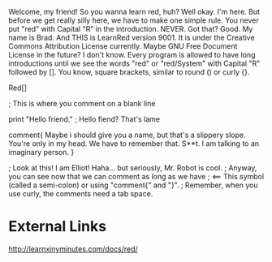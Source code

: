 Welcome, my friend! So you wanna learn red, huh? Well okay. I'm here.
But before we get really silly here, we have to make one simple rule.
You never put "red" with Capital "R" in the introduction. NEVER.
Got that? Good. My name is Brad. And THIS is LearnRed version 9001.
It is under the Creative Commons Attribution License currently.
Maybe GNU Free Document License in the future? I don't know.
Every program is allowed to have long introductions until we see
the words "red" or "red/System" with Capital "R" followed by [].
You know, square brackets, similar to round () or curly {}.

Red[]

; This is where you comment on a blank line

print "Hello friend." ; Hello fiend? That's lame

comment{
    Maybe i should give you a name, but that's a slippery slope.
    You're only in my head. We have to remember that. 
    S**t. I am talking to an imaginary person.
}

; Look at this! I am Elliot! Haha... but seriously, Mr. Robot is cool.
; Anyway, you can see now that we can comment as long as we have
; <== This symbol (called a semi-colon) or using "comment{" and "}".
; Remember, when you use curly, the comments need a tab space.

# External Links
http://learnxinyminutes.com/docs/red/
